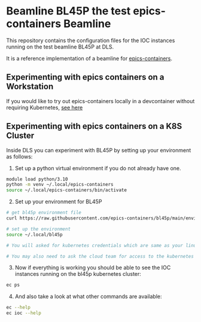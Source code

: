 Beamline BL45P the test epics-containers Beamline
=================================================

This repository contains the configuration files for the IOC instances
running on the test beamline BL45P at DLS.


It is a reference implementation of a beamline for
[epics-containers](https://github.com/epics-containers).


Experimenting with epics containers on a Workstation
----------------------------------------------------

If you would like to try out epics-containers locally in a devcontainer
without requiring Kubernetes, [see here](iocs/bl45p-ea-ioc-90/README.md)


Experimenting with epics containers on a K8S Cluster
----------------------------------------------------

Inside DLS you can experiment with BL45P by setting up your environment
as follows:

1. Set up a python virtual environment if you do not already have one.

```bash
module load python/3.10
python -m venv ~/.local/epics-containers
source ~/.local/epics-containers/bin/activate
```

2. Set up your environment for BL45P

```bash
# get bl45p environment file
curl https://raw.githubusercontent.com/epics-containers/bl45p/main/environment.sh -o ~/.local/bin/bl45p

# set up the environment
source ~/.local/bl45p

# You will asked for kubernetes credentials which are same as your linux login.

# You may also need to ask the cloud team for access to the kubernetes namespace bl45p on pollux.
```

3. Now if everything is working you should be able to see the IOC instances
   running on the bl45p kubernetes cluster:

```bash
ec ps
```

4. And also take a look at what other commands are available:

```bash
ec --help
ec ioc --help
```

